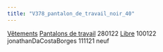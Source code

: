 ```yaml
---
title: "V378_pantalon_de_travail_noir_40"
---
```


[Vêtements](notes/equipements/L_Vetements.md) [Pantalons de travail](notes/equipements/vetements/V_PantalonsDeTravail.md) 280122 [Libre](notes/statut/S_Libre.md)
100122 jonathanDaCostaBorges
111121 neuf